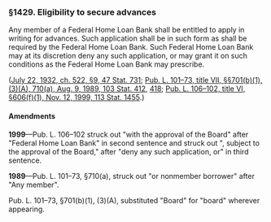### §1429. Eligibility to secure advances ###

Any member of a Federal Home Loan Bank shall be entitled to apply in writing for advances. Such application shall be in such form as shall be required by the Federal Home Loan Bank. Such Federal Home Loan Bank may at its discretion deny any such application, or may grant it on such conditions as the Federal Home Loan Bank may prescribe.

([July 22, 1932, ch. 522, §9, 47 Stat. 731](/statviewer.htm?volume=47&page=731); [Pub. L. 101–73, title VII, §§701(b)(1), (3)(A), 710(a), Aug. 9, 1989, 103 Stat. 412](/statviewer.htm?volume=103&page=412), [418](/statviewer.htm?volume=103&page=418); [Pub. L. 106–102, title VI, §606(f)(1), Nov. 12, 1999, 113 Stat. 1455](/statviewer.htm?volume=113&page=1455).)

#### Amendments ####

**1999**—Pub. L. 106–102 struck out "with the approval of the Board" after "Federal Home Loan Bank" in second sentence and struck out ", subject to the approval of the Board," after "deny any such application, or" in third sentence.

**1989**—Pub. L. 101–73, §710(a), struck out "or nonmember borrower" after "Any member".

Pub. L. 101–73, §701(b)(1), (3)(A), substituted "Board" for "board" wherever appearing.